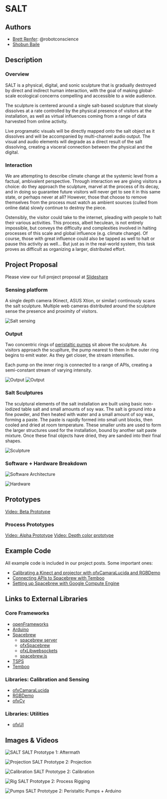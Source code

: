 # SALT

## Authors
- [Brett Renfer](http://www.robotconscience.com): @robotconscience
- [Shobun Baile](http://shobunbaile.com/)

## Description
### Overview
SALT is a physical, digital, and sonic sculpture that is gradually destroyed by direct and indirect human interaction, with the goal of making global-scale ecological concerns compelling and accessible to a wide audience. 

The sculpture is centered around a single salt-based sculpture that slowly dissolves at a rate controlled by the physical presence of visitors at the installation, as well as virtual influences coming from a range of data harvested from online activity.

Live programatic visuals will be directly mapped onto the salt object as it dissolves and will be accompanied by multi-channel audio output. The visual and audio elements will degrade as a direct result of the salt dissolving, creating a visceral connection between the physical and the digital.

### Interaction
We are attempting to describe climate change at the systemic level from a factual, ambivalent perspective. Through interaction we are giving visitors a choice: do they approach the sculpture, marvel at the process of its decay, and in doing so guarantee future visitors will never get to see it in this same state, or perhaps never at all? However, those that choose to remove themselves from the process must watch as ambient sources (culled from online data) slowly continue to destroy the piece. 

Ostensibly, the visitor could take to the internet, pleading with people to halt their various activities. This process, albeit heculean, is not entirely impossible, but conveys the difficulty and complexities involved in halting processes of this scale and global influence (e.g. climate change). Of course, those with great influence could also be tapped as well to halt or pause this activity as well... But just as in the real-world system, this task proves as difficult as organizing a larger, distributed effort.

## Project Proposal

Please view our full project proposal at [Slideshare](http://www.slideshare.net/slideshow/embed_code/31085739)

### Sensing platform
A single depth camera (Kinect, ASUS Xtion, or similar) continously scans the salt sculpture. Multiple web cameras distributed around the sculpture sense the presence and proximity of visitors.

![Salt sensing](https://github.com/robotconscience/devart-template/raw/master/project_images/salt_exp_01.png?raw=true)

### Output
Two concentric rings of [peristaltic pumps](http://www.adafruit.com/products/1150) sit above the sculpture. As visitors approach the scuplture, the pump nearest to them in the outer ring begins to emit water. As they get closer, the stream intensifies.

Each pump on the inner ring is connected to a range of APIs, creating a semi-constant stream of varying intensity.

![Output](https://github.com/robotconscience/devart-template/raw/master/project_images/salt_exp_02.png?raw=true)
![Output](https://github.com/robotconscience/devart-template/raw/master/project_images/salt_exp_03.png?raw=true)

### Salt Sculptures
The sculptural elements of the salt installation are built using basic non-iodized table salt and small amounts of soy wax. The salt is ground into a fine powder, and then heated with water and a small amount of soy wax, forming a paste. The paste is rapidly formed into small unit blocks, then cooled and dried at room temperature. These smaller units are used to form the larger structures used for the installation, bound by another salt paste mixture. Once these final objects have dried, they are sanded into their final shapes.

![Sculpture](https://raw.githubusercontent.com/robotconscience/devart-template/master/project_images/saltobjects_1and2.jpg)

### Software + Hardware Breakdown

![Software Architecture](https://raw.githubusercontent.com/robotconscience/devart-template/master/project_images/diagrams/software_architecture.jpg)

![Hardware](https://raw.githubusercontent.com/robotconscience/devart-template/master/project_images/diagrams/hardware_architecture.jpg)

## Prototypes

[Video: Beta Prototype](http://www.youtube.com/watch?v=snoP6r6tQIM)

### Process Prototypes

[Video: Alpha Prototype](https://vimeo.com/78356704)
[Video: Depth color prototype](https://vimeo.com/87061029)

## Example Code
All example code is included in our project posts. Some important ones:
* [Calibrating a Kinect and projector with ofxCamaraLucida and RGBDemo](https://github.com/robotconscience/devart-template/blob/master/project_posts/2014-03-06-Calibration.md)
* [Connecting APIs to Spacebrew with Temboo](https://github.com/robotconscience/devart-template/blob/master/project_posts/2014-03-14-APIs.md)
* [Setting up Spacebrew with Google Compute Engine](https://github.com/robotconscience/devart-template/blob/master/project_posts/2014-03-21-Cloud.md)

## Links to External Libraries

### Core Frameworks
* [openFrameworks](https://github.com/openframeworks/openFrameworks "openFrameworks") 
* [Arduino](http://arduino.cc)
* [Spacebrew](http://docs.spacebrew.cc)
  * [spacebrew server](https://github.com/spacebrew/spacebrew) 
  * [ofxSpacebrew](https://github.com/spacebrew/ofxSpacebrew)
  * [ofxLibwebsockets](https://github.com/labatrockwell/ofxLibwebsockets)
  * [spacebrew.js](https://github.com/spacebrew/spacebrew.js)
* [TSPS](http://openTSPS.com)
* [Temboo](http://www.temboo.com)

### Libraries: Calibration and Sensing
* [ofxCamaraLucida](https://github.com/chparsons/ofxCamaraLucida)
* [RGBDemo](https://github.com/rgbdemo/rgbdemo)
* [ofxCv](https://github.com/kylemcdonald/ofxCv "ofxCv")

### Libraries: Utilities
* [ofxUI](https://github.com/rezaali/ofxUI/)

## Images & Videos

![SALT](http://farm4.staticflickr.com/3703/9571458893_666d613ec1_b.jpg "Salt Image 1")
SALT Prototype 1: Aftermath

![Projection](https://raw.githubusercontent.com/robotconscience/devart-template/master/project_images/prototype_2/Prototype2_projection.jpg)
SALT Prototype 2: Projection

![Calibration](https://raw.githubusercontent.com/robotconscience/devart-template/master/project_images/prototype_2/Prototype2_8.JPG)
SALT Prototype 2: Calibration

![Rig](https://raw.githubusercontent.com/robotconscience/devart-template/master/project_images/prototype_2/Prototype2_11.JPG)
SALT Prototype 2: Process Rigging

![Pumps](https://raw.githubusercontent.com/robotconscience/devart-template/master/project_images/prototype_2/Prototype2_7.JPG)
SALT Prototype 2: Peristaltic Pumps + Arduino

